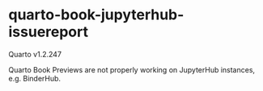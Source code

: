 # quarto-book-jupyterhub-issuereport

Quarto v1.2.247

Quarto Book Previews are not properly working on JupyterHub instances, e.g. BinderHub.